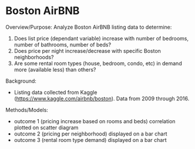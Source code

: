 # Boston AirBNB
Overview/Purpose: Analyze Boston AirBNB listing data to determine:
1. Does list price (dependant variable) increase with number of bedrooms, number of bathrooms, number of beds?
2. Does price per night increase/decrease with specific Boston neighborhoods?
3. Are some rental room types (house, bedroom, condo, etc) in demand more (available less) than others? 

Background: 
- Listing data collected from Kaggle (https://www.kaggle.com/airbnb/boston). Data from 2009 through 2016. 

Methods/Models:
- outcome 1 (pricing increase based on rooms and beds) correlation plotted on scatter diagram
- outcome 2 (pricing per neighborhood) displayed on a bar chart
- outcome 3 (rental room type demand) displayed on a bar chart

